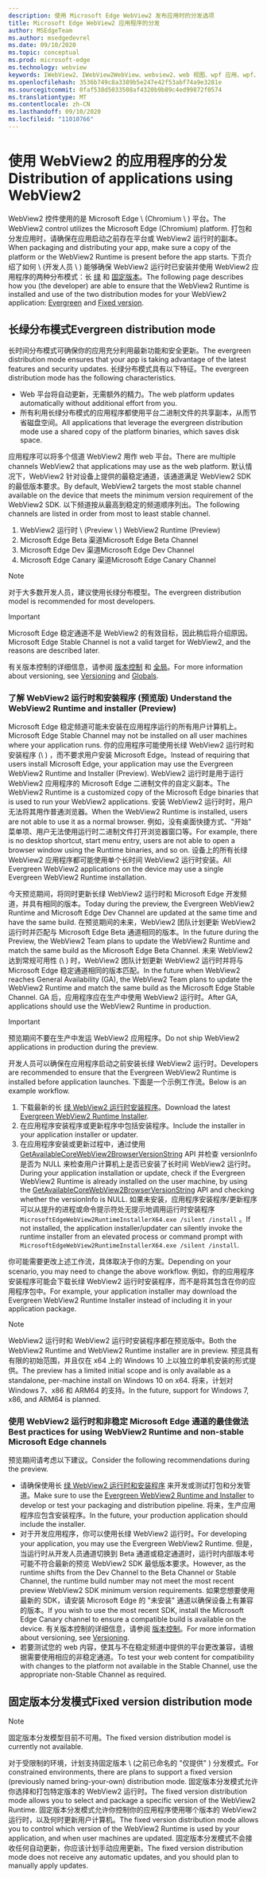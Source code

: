 ```yaml
---
description: 使用 Microsoft Edge WebView2 发布应用时的分发选项
title: Microsoft Edge WebView2 应用程序的分发
author: MSEdgeTeam
ms.author: msedgedevrel
ms.date: 09/10/2020
ms.topic: conceptual
ms.prod: microsoft-edge
ms.technology: webview
keywords: IWebView2、IWebView2WebView、webview2、web 视图、wpf 应用、wpf、edge、ICoreWebView2、ICoreWebView2Host、浏览器控件、边缘 html
ms.openlocfilehash: 3536b749c8a3389b5e247e42f53abf74a9e3281e
ms.sourcegitcommit: 0faf538d5033508af4320b9b89c4ed99872f0574
ms.translationtype: MT
ms.contentlocale: zh-CN
ms.lasthandoff: 09/10/2020
ms.locfileid: "11010766"
---
```

# <span data-ttu-id="7f6aa-104">使用 WebView2 的应用程序的分发</span><span class="sxs-lookup"><span data-stu-id="7f6aa-104">Distribution of applications using WebView2</span></span>  

<span data-ttu-id="7f6aa-105">WebView2 控件使用的是 Microsoft Edge \ (Chromium \ ) 平台。</span><span class="sxs-lookup"><span data-stu-id="7f6aa-105">The WebView2 control utilizes the Microsoft Edge \(Chromium\) platform.</span></span>  <span data-ttu-id="7f6aa-106">打包和分发应用时，请确保在应用启动之前存在平台或 WebView2 运行时的副本。</span><span class="sxs-lookup"><span data-stu-id="7f6aa-106">When packaging and distributing your app, make sure a copy of the platform or the WebView2 Runtime is present before the app starts.</span></span>  <span data-ttu-id="7f6aa-107">下页介绍了如何 \ (开发人员 \ ) 能够确保 WebView2 运行时已安装并使用 WebView2 应用程序的两种分布模式：长  [绿](#evergreen-distribution-mode) 和 [固定版本](#fixed-version-distribution-mode)。</span><span class="sxs-lookup"><span data-stu-id="7f6aa-107">The following page describes how you \(the developer\) are able to ensure that the WebView2 Runtime is installed and use of the two distribution modes for your WebView2 application:  [Evergreen](#evergreen-distribution-mode) and [Fixed version](#fixed-version-distribution-mode).</span></span>  

## <span data-ttu-id="7f6aa-108">长绿分布模式</span><span class="sxs-lookup"><span data-stu-id="7f6aa-108">Evergreen distribution mode</span></span>  

<span data-ttu-id="7f6aa-109">长时间分布模式可确保你的应用充分利用最新功能和安全更新。</span><span class="sxs-lookup"><span data-stu-id="7f6aa-109">The evergreen distribution mode ensures that your app is taking advantage of the latest features and security updates.</span></span>  <span data-ttu-id="7f6aa-110">长绿分布模式具有以下特征。</span><span class="sxs-lookup"><span data-stu-id="7f6aa-110">The evergreen distribution mode has the following characteristics.</span></span>  

*   <span data-ttu-id="7f6aa-111">Web 平台将自动更新，无需额外的精力。</span><span class="sxs-lookup"><span data-stu-id="7f6aa-111">The web platform updates automatically without additional effort from you.</span></span>  
*   <span data-ttu-id="7f6aa-112">所有利用长绿分布模式的应用程序都使用平台二进制文件的共享副本，从而节省磁盘空间。</span><span class="sxs-lookup"><span data-stu-id="7f6aa-112">All applications that leverage the evergreen distribution mode use a shared copy of the platform binaries, which saves disk space.</span></span>  

<span data-ttu-id="7f6aa-113">应用程序可以将多个信道 WebView2 用作 web 平台。</span><span class="sxs-lookup"><span data-stu-id="7f6aa-113">There are multiple channels WebView2 that applications may use as the web platform.</span></span>  <span data-ttu-id="7f6aa-114">默认情况下，WebView2 针对设备上提供的最稳定通道，该通道满足 WebView2 SDK 的最低版本要求。</span><span class="sxs-lookup"><span data-stu-id="7f6aa-114">By default, WebView2 targets the most stable channel available on the device that meets the minimum version requirement of the WebView2 SDK.</span></span>  <span data-ttu-id="7f6aa-115">以下频道按从最高到稳定的频道顺序列出。</span><span class="sxs-lookup"><span data-stu-id="7f6aa-115">The following channels are listed in order from most to least stable channel.</span></span>  

1.  <span data-ttu-id="7f6aa-116">WebView2 运行时 \ (Preview \ ) </span><span class="sxs-lookup"><span data-stu-id="7f6aa-116">WebView2 Runtime \(Preview\)</span></span>  
1.  <span data-ttu-id="7f6aa-117">Microsoft Edge Beta 渠道</span><span class="sxs-lookup"><span data-stu-id="7f6aa-117">Microsoft Edge Beta Channel</span></span>  
1.  <span data-ttu-id="7f6aa-118">Microsoft Edge Dev 渠道</span><span class="sxs-lookup"><span data-stu-id="7f6aa-118">Microsoft Edge Dev Channel</span></span>  
1.  <span data-ttu-id="7f6aa-119">Microsoft Edge Canary 渠道</span><span class="sxs-lookup"><span data-stu-id="7f6aa-119">Microsoft Edge Canary Channel</span></span>    

> [!NOTE]
> <span data-ttu-id="7f6aa-120">对于大多数开发人员，建议使用长绿分布模型。</span><span class="sxs-lookup"><span data-stu-id="7f6aa-120">The evergreen distribution model is recommended for most developers.</span></span>  

> [!IMPORTANT]
> <span data-ttu-id="7f6aa-121">Microsoft Edge 稳定通道不是 WebView2 的有效目标，因此稍后将介绍原因。</span><span class="sxs-lookup"><span data-stu-id="7f6aa-121">Microsoft Edge Stable Channel is not a valid target for WebView2, and the reasons are described later.</span></span>  

<span data-ttu-id="7f6aa-122">有关版本控制的详细信息，请参阅 [版本控制][ConceptsVersioning] 和 [全局][ReferenceWin3209622WebviewIdl]。</span><span class="sxs-lookup"><span data-stu-id="7f6aa-122">For more information about versioning, see [Versioning][ConceptsVersioning] and [Globals][ReferenceWin3209622WebviewIdl].</span></span>  

### <span data-ttu-id="7f6aa-123">了解 WebView2 运行时和安装程序 (预览版) </span><span class="sxs-lookup"><span data-stu-id="7f6aa-123">Understand the WebView2 Runtime and installer (Preview)</span></span>  

<span data-ttu-id="7f6aa-124">Microsoft Edge 稳定频道可能未安装在应用程序运行的所有用户计算机上。</span><span class="sxs-lookup"><span data-stu-id="7f6aa-124">Microsoft Edge Stable Channel may not be installed on all user machines where your application runs.</span></span>  <span data-ttu-id="7f6aa-125">你的应用程序可能使用长绿 WebView2 运行时和安装程序 (\ ) ，而不要求用户安装 Microsoft Edge。</span><span class="sxs-lookup"><span data-stu-id="7f6aa-125">Instead of requiring that users install Microsoft Edge, your application may use the Evergreen WebView2 Runtime and Installer \(Preview\).</span></span>  <span data-ttu-id="7f6aa-126">WebView2 运行时是用于运行 WebView2 应用程序的 Microsoft Edge 二进制文件的自定义副本。</span><span class="sxs-lookup"><span data-stu-id="7f6aa-126">The WebView2 Runtime is a customized copy of the Microsoft Edge binaries that is used to run your WebView2 applications.</span></span>  <span data-ttu-id="7f6aa-127">安装 WebView2 运行时时，用户无法将其用作普通浏览器。</span><span class="sxs-lookup"><span data-stu-id="7f6aa-127">When the WebView2 Runtime is installed, users are not able to use it as a normal browser.</span></span>  <span data-ttu-id="7f6aa-128">例如，没有桌面快捷方式、"开始" 菜单项、用户无法使用运行时二进制文件打开浏览器窗口等。</span><span class="sxs-lookup"><span data-stu-id="7f6aa-128">For example, there is no desktop shortcut, start menu entry, users are not able to open a browser window using the Runtime binaries, and so on.</span></span>  <span data-ttu-id="7f6aa-129">设备上的所有长绿 WebView2 应用程序都可能使用单个长时间 WebView2 运行时安装。</span><span class="sxs-lookup"><span data-stu-id="7f6aa-129">All Evergreen WebView2 applications on the device may use a single Evergreen WebView2 Runtime installation.</span></span>  

<span data-ttu-id="7f6aa-130">今天预览期间，将同时更新长绿 WebView2 运行时和 Microsoft Edge 开发频道，并具有相同的版本。</span><span class="sxs-lookup"><span data-stu-id="7f6aa-130">Today during the preview, the Evergreen WebView2 Runtime and Microsoft Edge Dev Channel are updated at the same time and have the same build.</span></span>  <span data-ttu-id="7f6aa-131">在预览期间的未来，WebView2 团队计划更新 WebView2 运行时并匹配与 Microsoft Edge Beta 通道相同的版本。</span><span class="sxs-lookup"><span data-stu-id="7f6aa-131">In the future during the Preview, the WebView2 Team plans to update the WebView2 Runtime and match the same build as the Microsoft Edge Beta Channel.</span></span>  <span data-ttu-id="7f6aa-132">未来 WebView2 达到常规可用性 (\ ) 时，WebView2 团队计划更新 WebView2 运行时并将与 Microsoft Edge 稳定通道相同的版本匹配。</span><span class="sxs-lookup"><span data-stu-id="7f6aa-132">In the future when WebView2 reaches General Availability \(GA\), the WebView2 Team plans to update the WebView2 Runtime and match the same build as the Microsoft Edge Stable Channel.</span></span>  <span data-ttu-id="7f6aa-133">GA 后，应用程序应在生产中使用 WebView2 运行时。</span><span class="sxs-lookup"><span data-stu-id="7f6aa-133">After GA, applications should use the WebView2 Runtime in production.</span></span>  

> [!IMPORTANT]
> <span data-ttu-id="7f6aa-134">预览期间不要在生产中发运 WebView2 应用程序。</span><span class="sxs-lookup"><span data-stu-id="7f6aa-134">Do not ship WebView2 applications in production during the preview.</span></span>  

<span data-ttu-id="7f6aa-135">开发人员可以确保在应用程序启动之前安装长绿 WebView2 运行时。</span><span class="sxs-lookup"><span data-stu-id="7f6aa-135">Developers are recommended to ensure that the Evergreen WebView2 Runtime is installed before application launches.</span></span> <span data-ttu-id="7f6aa-136">下面是一个示例工作流。</span><span class="sxs-lookup"><span data-stu-id="7f6aa-136">Below is an example workflow.</span></span>  

1.  <span data-ttu-id="7f6aa-137">下载最新的长 [绿 WebView2 运行时安装程序][Webview2Installer]。</span><span class="sxs-lookup"><span data-stu-id="7f6aa-137">Download the latest [Evergreen WebView2 Runtime Installer][Webview2Installer].</span></span>  
1.  <span data-ttu-id="7f6aa-138">在应用程序安装程序或更新程序中包括安装程序。</span><span class="sxs-lookup"><span data-stu-id="7f6aa-138">Include the installer in your application installer or updater.</span></span>  
1.  <span data-ttu-id="7f6aa-139">在应用程序安装或更新过程中，通过使用 [GetAvailableCoreWebView2BrowserVersionString](../reference/win32/0-9-622/webview2-idl.md#getavailablecorewebview2browserversionstring) API 并检查 versionInfo 是否为 NULL 来检查用户计算机上是否已安装了长时间 WebView2 运行时。</span><span class="sxs-lookup"><span data-stu-id="7f6aa-139">During your application installation or update, check if the Evergreen WebView2 Runtime is already installed on the user machine, by using the [GetAvailableCoreWebView2BrowserVersionString](../reference/win32/0-9-622/webview2-idl.md#getavailablecorewebview2browserversionstring) API and checking whether the versionInfo is NULL.</span></span> <span data-ttu-id="7f6aa-140">如果未安装，应用程序安装程序/更新程序可以从提升的进程或命令提示符处无提示地调用运行时安装程序 `MicrosoftEdgeWebView2RuntimeInstallerX64.exe /silent /install` 。</span><span class="sxs-lookup"><span data-stu-id="7f6aa-140">If not installed, the application installer/updater can silently invoke the runtime installer from an elevated process or command prompt with `MicrosoftEdgeWebView2RuntimeInstallerX64.exe /silent /install`.</span></span> 

<span data-ttu-id="7f6aa-141">你可能需要更改上述工作流，具体取决于你的方案。</span><span class="sxs-lookup"><span data-stu-id="7f6aa-141">Depending on your scenario, you may need to change the above workflow.</span></span>  <span data-ttu-id="7f6aa-142">例如，你的应用程序安装程序可能会下载长绿 WebView2 运行时安装程序，而不是将其包含在你的应用程序包中。</span><span class="sxs-lookup"><span data-stu-id="7f6aa-142">For example, your application installer may download the Evergreen WebView2 Runtime Installer instead of including it in your application package.</span></span>  

> [!NOTE]
> <span data-ttu-id="7f6aa-143">WebView2 运行时和 WebView2 运行时安装程序都在预览版中。</span><span class="sxs-lookup"><span data-stu-id="7f6aa-143">Both the WebView2 Runtime and WebView2 Runtime installer are in preview.</span></span>  <span data-ttu-id="7f6aa-144">预览具有有限的初始范围，并且仅在 x64 上的 Windows 10 上以独立的单机安装的形式提供。</span><span class="sxs-lookup"><span data-stu-id="7f6aa-144">The preview has a limited initial scope and is only available as a standalone, per-machine install on Windows 10 on x64.</span></span>  <span data-ttu-id="7f6aa-145">将来，计划对 Windows 7、x86 和 ARM64 的支持。</span><span class="sxs-lookup"><span data-stu-id="7f6aa-145">In the future, support for Windows 7, x86, and ARM64 is planned.</span></span>  

### <span data-ttu-id="7f6aa-146">使用 WebView2 运行时和非稳定 Microsoft Edge 通道的最佳做法</span><span class="sxs-lookup"><span data-stu-id="7f6aa-146">Best practices for using WebView2 Runtime and non-stable Microsoft Edge channels</span></span>  

<span data-ttu-id="7f6aa-147">预览期间请考虑以下建议。</span><span class="sxs-lookup"><span data-stu-id="7f6aa-147">Consider the following recommendations during the preview.</span></span>  

*   <span data-ttu-id="7f6aa-148">请确保使用长 [绿 WebView2 运行时和安装程序][Webview2Installer] 来开发或测试打包和分发管道。</span><span class="sxs-lookup"><span data-stu-id="7f6aa-148">Make sure to use the [Evergreen WebView2 Runtime and Installer][Webview2Installer] to develop or test your packaging and distribution pipeline.</span></span>  <span data-ttu-id="7f6aa-149">将来，生产应用程序应包含安装程序。</span><span class="sxs-lookup"><span data-stu-id="7f6aa-149">In the future, your production application should include the installer.</span></span>  
*   <span data-ttu-id="7f6aa-150">对于开发应用程序，你可以使用长绿 WebView2 运行时。</span><span class="sxs-lookup"><span data-stu-id="7f6aa-150">For developing your application, you may use the Evergreen WebView2 Runtime.</span></span>  <span data-ttu-id="7f6aa-151">但是，当运行时从开发人员通道切换到 Beta 通道或稳定通道时，运行时内部版本号可能不符合最新的预览 WebView2 SDK 最低版本要求。</span><span class="sxs-lookup"><span data-stu-id="7f6aa-151">However, as the runtime shifts from the Dev Channel to the Beta Channel or Stable Channel, the runtime build number may not meet the most recent preview WebView2 SDK minimum version requirements.</span></span>  <span data-ttu-id="7f6aa-152">如果您想要使用最新的 SDK，请安装 Microsoft Edge 的 "未安装" 通道以确保设备上有兼容的版本。</span><span class="sxs-lookup"><span data-stu-id="7f6aa-152">If you wish to use the most recent SDK, install the Microsoft Edge Canary channel to ensure a compatible build is available on the device.</span></span>  <span data-ttu-id="7f6aa-153">有关版本控制的详细信息，请参阅 [版本控制][ConceptsVersioning]。</span><span class="sxs-lookup"><span data-stu-id="7f6aa-153">For more information about versioning, see [Versioning][ConceptsVersioning].</span></span>  
*   <span data-ttu-id="7f6aa-154">若要测试您的 web 内容，使其与不在稳定频道中提供的平台更改兼容，请根据需要使用相应的非稳定通道。</span><span class="sxs-lookup"><span data-stu-id="7f6aa-154">To test your web content for compatibility with changes to the platform not available in the Stable Channel, use the appropriate non-Stable Channel as required.</span></span>  

## <span data-ttu-id="7f6aa-155">固定版本分发模式</span><span class="sxs-lookup"><span data-stu-id="7f6aa-155">Fixed version distribution mode</span></span>  

> [!NOTE]
> <span data-ttu-id="7f6aa-156">固定版本分发模型目前不可用。</span><span class="sxs-lookup"><span data-stu-id="7f6aa-156">The fixed version distribution model is currently not available.</span></span>  

<span data-ttu-id="7f6aa-157">对于受限制的环境，计划支持固定版本 \ (之前已命名的 "仅提供" ) 分发模式。</span><span class="sxs-lookup"><span data-stu-id="7f6aa-157">For constrained environments, there are plans to support a fixed version \(previously named bring-your-own\) distribution mode.</span></span>  <span data-ttu-id="7f6aa-158">固定版本分发模式允许你选择和打包特定版本的 WebView2 运行时。</span><span class="sxs-lookup"><span data-stu-id="7f6aa-158">The fixed version distribution mode allows you to select and package a specific version of the WebView2 Runtime.</span></span>  <span data-ttu-id="7f6aa-159">固定版本分发模式允许你控制你的应用程序使用哪个版本的 WebView2 运行时，以及何时更新用户计算机。</span><span class="sxs-lookup"><span data-stu-id="7f6aa-159">The fixed version distribution mode allows you to control which version of the WebView2 Runtime is used by your application, and when user machines are updated.</span></span>  <span data-ttu-id="7f6aa-160">固定版本分发模式不会接收任何自动更新，你应该计划手动应用更新。</span><span class="sxs-lookup"><span data-stu-id="7f6aa-160">The fixed version distribution mode does not receive any automatic updates, and you should plan to manually apply updates.</span></span>  

<!-- links -->  

[ConceptsVersioning]: ./versioning.md "了解浏览器版本和 WebView2 |Microsoft 文档"  
[ReferenceWin3209622WebviewIdl]: ../reference/win32/0-9-622/webview2-idl.md  "Globals |Microsoft 文档"  

[Webview2Installer]: https://developer.microsoft.com/microsoft-edge/webview2 "WebView2 安装程序"  
